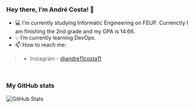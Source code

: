 ### Hey there, I’m André Costa! 👋

- 💻 I’m currently studying Informatic Engineering on FEUP. Currenctly I am finishing the 2nd grade and my GPA is 14.66.
- 💡 I’m currently learning DevOps.
- 📫 How to reach me: 
>- Instagram - [@andre11costa11](https://www.instagram.com/andre11costa11)

<!--
- 👯 I’m looking to collaborate on ...
- 🤔 I’m looking for help with ...
- 💬 Ask me about ...
- 😄 Pronouns: ...
- ⚡ Fun fact: ...
-->
<br>

### My GitHub stats
![GitHub Stats](https://github-readme-stats.vercel.app/api?username=iamaccosta&theme=radical)
